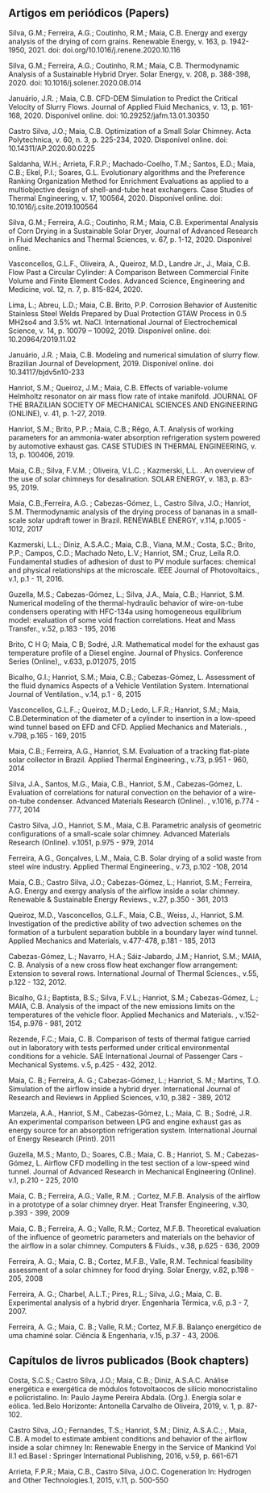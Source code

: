 ## **Artigos em periódicos (Papers)**

Silva, G.M.; Ferreira, A.G.; Coutinho, R.M.; Maia, C.B. Energy and exergy analysis of the drying of corn grains. Renewable Energy, v. 163, p. 1942-1950, 2021.
doi: doi.org/10.1016/j.renene.2020.10.116

Silva, G.M.; Ferreira, A.G.; Coutinho, R.M.; Maia, C.B. Thermodynamic Analysis of a Sustainable Hybrid Dryer. Solar Energy, v. 208, p. 388-398, 2020. doi: 10.1016/j.solener.2020.08.014

Januário, J.R. ; Maia, C.B. CFD-DEM Simulation to Predict the Critical Velocity of Slurry Flows. Journal of Applied Fluid Mechanics, v. 13, p. 161-168, 2020. Disponível online. doi: 10.29252/jafm.13.01.30350

Castro Silva, J.O.; Maia, C.B. Optimization of a Small Solar Chimney. Acta Polytechnica, v. 60, n. 3, p. 225-234, 2020. Disponível online. doi: 10.14311/AP.2020.60.0225

Saldanha, W.H.; Arrieta, F.R.P.; Machado-Coelho, T.M.; Santos, E.D.; Maia, C.B.; Ekel, P.I.; Soares, G.L. Evolutionary algorithms and the Preference Ranking Organization Method for Enrichment Evaluations as applied to a multiobjective design of shell-and-tube heat exchangers. Case Studies of Thermal Engineering, v. 17, 100564, 2020. Disponível online. doi: 10.1016/j.csite.2019.100564

Silva, G.M.; Ferreira, A.G.; Coutinho, R.M.; Maia, C.B. Experimental Analysis of Corn Drying in a Sustainable Solar Dryer, Journal of Advanced Research in Fluid Mechanics and Thermal Sciences, v. 67, p. 1-12, 2020. Disponível online.

Vasconcellos, G.L.F., Oliveira, A., Queiroz, M.D., Landre Jr., J., Maia, C.B. Flow Past a Circular Cylinder: A Comparison Between Commercial Finite Volume and
Finite Element Codes. Advanced Science, Engineering and Medicine, vol. 12, n. 7, p. 815-824, 2020. 

Lima, L.; Abreu, L.D.; Maia, C.B. Brito, P.P. Corrosion Behavior of Austenitic Stainless Steel Welds Prepared by Dual Protection GTAW Process in 0.5 MH2so4 and 3.5% wt. NaCl. International Journal of Electrochemical Science, v. 14, p. 10079 – 10092, 2019. Disponível online.  doi: 10.20964/2019.11.02

Januário, J.R. ; Maia, C.B. Modeling and numerical simulation of slurry flow. Brazilian Journal of Development, 2019. Disponível online. doi 10.34117/bjdv5n10-233

Hanriot, S.M.; Queiroz, J.M.; Maia, C.B. Effects of variable-volume Helmholtz resonator on air mass flow rate of intake manifold. JOURNAL OF THE BRAZILIAN SOCIETY OF MECHANICAL SCIENCES AND ENGINEERING (ONLINE), v. 41, p. 1-27, 2019.

Hanriot, S.M.; Brito, P.P. ; Maia, C.B.; Rêgo, A.T. Analysis of working parameters for an ammonia-water absorption refrigeration system powered by automotive exhaust gas. CASE STUDIES IN THERMAL ENGINEERING, v. 13, p. 100406, 2019.

Maia, C.B.; Silva, F.V.M. ; Oliveira, V.L.C. ; Kazmerski, L.L. . An overview of the use of solar chimneys for desalination. SOLAR ENERGY, v. 183, p. 83-95, 2019.

Maia, C.B.;Ferreira, A.G. ; Cabezas-Gómez, L., Castro Silva, J.O.; Hanriot, S.M. Thermodynamic analysis of the drying process of bananas in a small-scale solar updraft tower in Brazil. RENEWABLE ENERGY, v.114, p.1005 - 1012, 2017

Kazmerski, L.L.; Diniz, A.S.A.C.; Maia, C.B., Viana, M.M.; Costa, S.C.; Brito, P.P.; Campos, C.D.; Machado Neto, L.V.; Hanriot, SM.; Cruz, Leila R.O. Fundamental studies of adhesion of dust to PV module surfaces: chemical and physical relationships at the microscale. IEEE Journal of Photovoltaics., v.1, p.1 - 11, 2016.

Guzella, M.S.; Cabezas-Gómez, L.; Silva, J.A., Maia, C.B.; Hanriot, S.M. Numerical modeling of the thermal-hydraulic behavior of wire-on-tube condensers operating with HFC-134a using homogeneous equilibrium model: evaluation of some void fraction correlations. Heat and Mass Transfer., v.52, p.183 - 195, 2016

Brito, C H G; Maia, C B; Sodré, J.R. Mathematical model for the exhaust gas temperature profile of a Diesel engine. Journal of Physics. Conference Series (Online),, v.633, p.012075, 2015

Bicalho, G.I.; Hanriot, S.M.; Maia, C.B.; Cabezas-Gómez, L. Assessment of the fluid dynamics Aspects of a Vehicle Ventilation System. International Journal of Ventilation., v.14, p.1 - 6, 2015

Vasconcellos, G.L.F..; Queiroz, M.D.; Ledo, L.F.R.; Hanriot, S.M.; Maia, C.B.Determination of the diameter of a cylinder to insertion in a low-speed wind tunnel based on EFD and CFD. Applied Mechanics and Materials. , v.798, p.165 - 169, 2015

Maia, C.B.; Ferreira, A.G., Hanriot, S.M. Evaluation of a tracking flat-plate solar collector in Brazil. Applied Thermal Engineering., v.73, p.951 - 960, 2014

Silva, J.A., Santos, M.G., Maia, C.B., Hanriot, S.M., Cabezas-Gómez, L. Evaluation of correlations for natural convection on the behavior of a wire-on-tube condenser. Advanced Materials Research (Online). , v.1016, p.774 - 777, 2014

Castro Silva, J.O., Hanriot, S.M., Maia, C.B. Parametric analysis of geometric configurations of a small-scale solar chimney. Advanced Materials Research (Online). v.1051, p.975 - 979, 2014

Ferreira, A.G., Gonçalves, L.M., Maia, C.B. Solar drying of a solid waste from steel wire industry. Applied Thermal Engineering., v.73, p.102 -108, 2014

Maia, C.B.; Castro Silva, J.O.; Cabezas-Gómez, L.; Hanriot, S.M.; Ferreira, A.G. Energy and exergy analysis of the airflow inside a solar chimney. Renewable & Sustainable Energy Reviews., v.27, p.350 - 361, 2013

Queiroz, M.D., Vasconcellos, G.L.F., Maia, C.B., Weiss, J., Hanriot, S.M. Investigation of the predictive ability of two advection schemes on the formation of a turbulent separation bubble in a boundary layer wind tunnel. Applied Mechanics and Materials, v.477-478, p.181 - 185, 2013

Cabezas-Gómez, L.; Navarro, H.A.; Sáiz-Jabardo, J.M.; Hanriot, S.M.; MAIA, C. B. Analysis of a new cross flow heat exchanger flow arrangement: Extension to several rows. International Journal of Thermal Sciences., v.55, p.122 - 132, 2012.

Bicalho, G.I.; Baptista, B.S.; Silva, F.V.L.; Hanriot, S.M.; Cabezas-Gómez, L.; MAIA, C.B. Analysis of the impact of the new emissions limits on the temperatures of the vehicle floor. Applied Mechanics and Materials. , v.152-154, p.976 - 981, 2012

Rezende, F.C.; Maia, C. B. Comparison of tests of thermal fatigue carried out in laboratory with tests performed under critical environmental conditions for a vehicle. SAE International Journal of Passenger Cars - Mechanical Systems. v.5, p.425 - 432, 2012.

Maia, C. B.; Ferreira, A. G.; Cabezas-Gómez, L.; Hanriot, S. M.; Martins, T.O. Simulation of the airflow inside a hybrid dryer. International Journal of Research and Reviews in Applied Sciences, v.10, p.382 - 389, 2012

Manzela, A.A., Hanriot, S.M., Cabezas-Gómez, L.; Maia, C. B.; Sodré, J.R. An experimental comparison between LPG and engine exhaust gas as energy source for an absorption refrigeration system. International Journal of Energy Research (Print). 2011

Guzella, M.S.; Manto, D.; Soares, C.B.; Maia, C. B.; Hanriot, S. M.; Cabezas-Gómez, L. Airflow CFD modelling in the test section of a low-speed wind tunnel. Journal of Advanced Research in Mechanical Engineering (Online). v.1, p.210 - 225, 2010

Maia, C. B.; Ferreira, A.G.; Valle, R.M. ; Cortez, M.F.B. Analysis of the airflow in a prototype of a solar chimney dryer. Heat Transfer Engineering, v.30, p.393 - 399, 2009

Maia, C. B.; Ferreira, A. G.; Valle, R.M.; Cortez, M.F.B. Theoretical evaluation of the influence of geometric parameters and materials on the behavior of the airflow in a solar chimney. Computers & Fluids., v.38, p.625 - 636, 2009

Ferreira, A. G.; Maia, C. B.; Cortez, M.F.B., Valle, R.M. Technical feasibility assessment of a solar chimney for food drying. Solar Energy, v.82, p.198 - 205, 2008

Ferreira, A. G.; Charbel, A.L.T.; Pires, R.L.; Silva, J.G.; Maia, C. B. Experimental analysis of a hybrid dryer. Engenharia Térmica, v.6, p.3 - 7, 2007.

Ferreira, A. G.; Maia, C. B.; Valle, R.M.; Cortez, M.F.B. Balanço energético de uma chaminé solar. Ciência & Engenharia, v.15, p.37 - 43, 2006.

## **Capítulos de livros publicados (Book chapters)**

Costa, S.C.S.; Castro Silva, J.O.; Maia, C.B.; Diniz, A.S.A.C. Análise energética e exergética de módulos fotovoltaocos de silício monocristalino e policristalino. In: Paulo Jayme Pereira Abdala. (Org.). Energia solar e eólica. 1ed.Belo Horizonte: Antonella Carvalho de Oliveira, 2019, v. 1, p. 87-102.

Castro Silva, J.O.; Fernandes, T.S.; Hanriot, S.M.; Diniz, A.S.A.C.; , Maia, C.B. A model to estimate ambient conditions and behavior of the airflow inside a solar chimney In: Renewable Energy in the Service of Mankind Vol II.1 ed.Basel : Springer International Publishing, 2016, v.59, p. 661-671

Arrieta, F.P.R.; Maia, C.B., Castro Silva, J.O.C. Cogeneration In: Hydrogen and Other Technologies.1, 2015, v.11, p. 500-550
